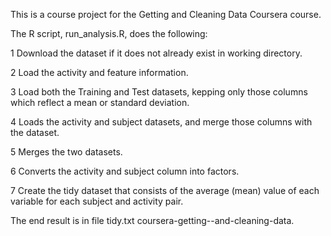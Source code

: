This is a course project for the Getting and Cleaning Data Coursera course.

The R script, run_analysis.R, does the following:

1 Download the dataset if it does not already exist in working directory.

2 Load the activity and feature information.

3 Load both the Training and Test datasets, kepping only those columns which reflect a mean or standard deviation.

4 Loads the activity and subject datasets, and merge those columns with the dataset.

5 Merges the two datasets.

6 Converts the activity and subject column into factors.

7 Create the tidy dataset that consists of the average (mean) value of each variable for each subject and activity pair.


The end result is in file tidy.txt coursera-getting--and-cleaning-data.

